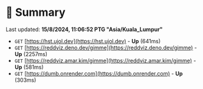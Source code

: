 # 📖 Summary
Last updated: **15/8/2024, 11:06:52 PTG "Asia/Kuala_Lumpur"**

- `GET` [https://hst.ujol.dev](https://hst.ujol.dev) - **Up** (641ms)
- `GET` [https://reddviz.deno.dev/gimme](https://reddviz.deno.dev/gimme) - **Up** (2257ms)
- `GET` [https://reddviz.amar.kim/gimme](https://reddviz.amar.kim/gimme) - **Up** (581ms)
- `GET` [https://dumb.onrender.com](https://dumb.onrender.com) - **Up** (303ms)
